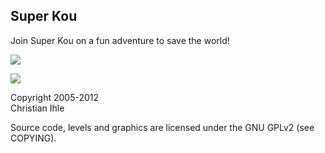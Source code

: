 
## Super Kou

Join Super Kou on a fun adventure to save the world!

<a href="http://www.usikkert.net/progs/superkou/superkou.jnlp"><img src="http://blurpy.googlepages.com/jws-launch-button.png"></a>

<img src="http://blurpy.googlepages.com/superkou-0.6.0-java.png">

Copyright 2005-2012  
Christian Ihle

Source code, levels and graphics are licensed under the GNU GPLv2 (see COPYING).

